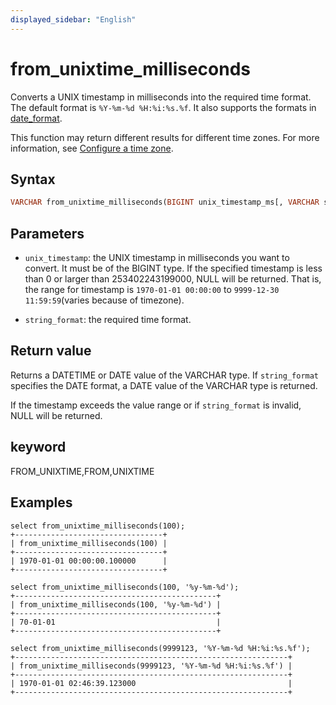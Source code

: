 ```yaml
---
displayed_sidebar: "English"
---
```


# from_unixtime_milliseconds

Converts a UNIX timestamp in milliseconds into the required time format. The default format is `%Y-%m-%d %H:%i:%s.%f`. It also supports the formats in [date_format](./date_format.md).

This function may return different results for different time zones. For more information, see [Configure a time zone](../../../administration/management/timezone.md).

## Syntax

```Haskell
VARCHAR from_unixtime_milliseconds(BIGINT unix_timestamp_ms[, VARCHAR string_format])
```

## Parameters

- `unix_timestamp`: the UNIX timestamp in milliseconds you want to convert. It must be of the BIGINT type. If the specified timestamp is less than 0 or larger than 253402243199000, NULL will be returned. That is, the range for timestamp is `1970-01-01 00:00:00` to `9999-12-30 11:59:59`(varies because of timezone).

- `string_format`: the required time format.

## Return value

Returns a DATETIME or DATE value of the VARCHAR type. If `string_format` specifies the DATE format, a DATE value of the VARCHAR type is returned.

If the timestamp exceeds the value range or if `string_format` is invalid, NULL will be returned.

## keyword

FROM_UNIXTIME,FROM,UNIXTIME

## Examples

```Plain Text
select from_unixtime_milliseconds(100);
+---------------------------------+
| from_unixtime_milliseconds(100) |
+---------------------------------+
| 1970-01-01 00:00:00.100000      |
+---------------------------------+

select from_unixtime_milliseconds(100, '%y-%m-%d');
+---------------------------------------------+
| from_unixtime_milliseconds(100, '%y-%m-%d') |
+---------------------------------------------+
| 70-01-01                                    |
+---------------------------------------------+

select from_unixtime_milliseconds(9999123, '%Y-%m-%d %H:%i:%s.%f');
+-------------------------------------------------------------+
| from_unixtime_milliseconds(9999123, '%Y-%m-%d %H:%i:%s.%f') |
+-------------------------------------------------------------+
| 1970-01-01 02:46:39.123000                                  |
+-------------------------------------------------------------+
```
